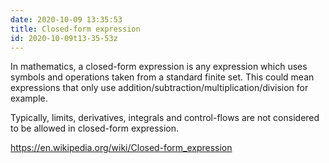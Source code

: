```yaml
---
date: 2020-10-09 13:35:53
title: Closed-form expression
id: 2020-10-09t13-35-53z
---
```


In mathematics, a closed-form expression is any expression which uses symbols
and operations taken from a standard finite set. This could mean expressions
that only use addition/subtraction/multiplication/division for example.

Typically, limits, derivatives, integrals and control-flows are not considered
to be allowed in closed-form expression.

https://en.wikipedia.org/wiki/Closed-form_expression
